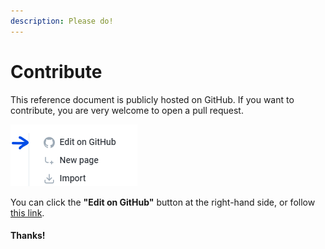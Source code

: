 ```yaml
---
description: Please do!
---
```


# Contribute

This reference document is publicly hosted on GitHub. If you want to contribute, you are very welcome to open a pull request.

![](.gitbook/assets/image%20%283%29.png)

You can click the **"Edit on GitHub"** button at the right-hand side, or follow [this link](https://github.com/Hugo0/fastaireference).

#### Thanks!

